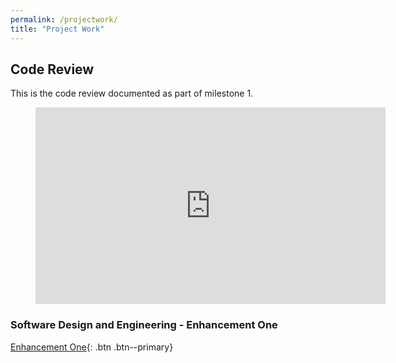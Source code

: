 ```yaml
---
permalink: /projectwork/
title: "Project Work"
---
```


## Code Review

This is the code review documented as part of milestone 1.

<figure class="video_container">
  <iframe width="560" height="315" 
src="https://youtube.com/embed/a5gcs915NrA" frameborder="0" allow="accelerometer; autoplay; encrypted-media; gyroscope; picture-in-picture" allowfullscreen></iframe>
</figure>

### Software Design and Engineering - Enhancement One  
[Enhancement One](/projects/artifact-1){: .btn .btn--primary}
